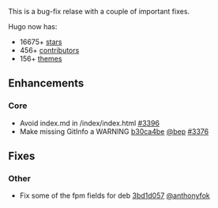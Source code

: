 

This is a bug-fix relase with a couple of important fixes.


Hugo now has:

* 16675+ [stars](https://github.com/spf13/hugo/stargazers)
* 456+ [contributors](https://github.com/spf13/hugo/graphs/contributors)
* 156+ [themes](http://themes.gohugo.io/)

## Enhancements

### Core

* Avoid index.md in /index/index.html [#3396](https://github.com/spf13/hugo/issues/3396) 
* Make missing GitInfo a WARNING [b30ca4be](https://github.com/spf13/hugo/commit/b30ca4bec811dbc17e9fd05925544db2b75e0e49) [@bep](https://github.com/bep) [#3376](https://github.com/spf13/hugo/issues/3376) 

## Fixes

### Other

* Fix some of the fpm fields for deb [3bd1d057](https://github.com/spf13/hugo/commit/3bd1d0571d5f2f6bf0dc8f90a8adf2dbfcb2fdfd) [@anthonyfok](https://github.com/anthonyfok) 





